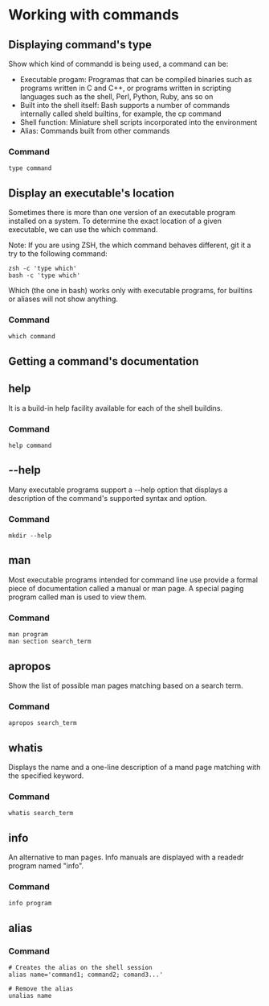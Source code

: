 # Working with commands

## Displaying command's type

Show which kind of commandd is being used, a command can be:
- Executable progam: Programas that can be compiled binaries such as programs written in C and C++, or programs written in scripting languages such as the shell, Perl, Python, Ruby, ans so on
- Built into the shell itself: Bash supports a number of commands internally called sheld builtins, for example, the cp command
- Shell function: Miniature shell scripts incorporated into the environment
- Alias: Commands built from other commands

### Command

```
type command
```

## Display an executable's location

Sometimes there is more than one version of an executable program installed on a system.
To determine the exact location of a given executable, we can use the which command.

Note: If you are using ZSH, the which command behaves different, git it a try to the following command:

```
zsh -c 'type which'
bash -c 'type which'
```

Which (the one in bash) works only with executable programs, for builtins or aliases will not show anything.

### Command

```
which command
```

## Getting a command's documentation

## help

It is a build-in help facility available for each of the shell buildins.

### Command

```
help command
```

## --help

Many executable programs support a --help option that displays a description of the command's supported syntax and option.

### Command

```
mkdir --help
```

## man

Most executable programs intended for command line use provide a formal piece of documentation called a manual or man page. A special paging program called man is used to view them.

### Command

```
man program
man section search_term
```

## apropos

Show the list of possible man pages matching based on a search term.

### Command

```
apropos search_term
```

## whatis

Displays the name and a one-line description of a mand page matching with the specified keyword.

### Command

```
whatis search_term
```

## info

An alternative to man pages. Info manuals are displayed with a readedr program named "info".

### Command

```
info program
```

## alias

### Command

```
# Creates the alias on the shell session
alias name='command1; command2; comand3...'

# Remove the alias
unalias name
```


